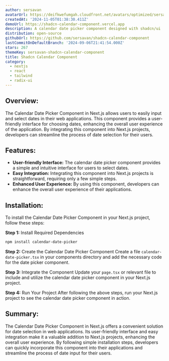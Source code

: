 ```yaml
---
author: sersavan
avatarUrl: https://deifkwefumgah.cloudfront.net/avatars/optimized/sersavan-shadcn-calendar-component-avatar-128.webp
createdAt: '2024-11-05T01:38:30.411Z'
demoUrl: https://shadcn-calendar-component.vercel.app
description: A calendar date picker component designed with shadcn/ui
distribution: open-source
githubUrl: https://github.com/sersavan/shadcn-calendar-component
lastCommitOnDefaultBranch: '2024-09-06T21:41:54.000Z'
stars: 267
themeKey: sersavan-shadcn-calendar-component
title: Shadcn Calendar Component
category:
  - nextjs
  - react
  - tailwind
  - radix-ui
---
```

## Overview:
The Calendar Date Picker Component in Next.js allows users to easily input and select dates in their web applications. This component provides a user-friendly interface for choosing dates, enhancing the overall user experience of the application. By integrating this component into Next.js projects, developers can streamline the process of date selection for their users.

## Features:
- **User-friendly Interface:** The calendar date picker component provides a simple and intuitive interface for users to select dates.
- **Easy Integration:** Integrating this component into Next.js projects is straightforward, requiring only a few simple steps.
- **Enhanced User Experience:** By using this component, developers can enhance the overall user experience of their applications.

## Installation:
To install the Calendar Date Picker Component in your Next.js project, follow these steps:

**Step 1:** Install Required Dependencies
```bash
npm install calendar-date-picker
```

**Step 2:** Create the Calendar Date Picker Component
Create a file `calendar-date-picker.tsx` in your components directory and add the necessary code for the date picker component.

**Step 3:** Integrate the Component
Update your `page.tsx` or relevant file to include and utilize the calendar date picker component in your Next.js project.

**Step 4:** Run Your Project
After following the above steps, run your Next.js project to see the calendar date picker component in action.

## Summary:
The Calendar Date Picker Component in Next.js offers a convenient solution for date selection in web applications. Its user-friendly interface and easy integration make it a valuable addition to Next.js projects, enhancing the overall user experience. By following simple installation steps, developers can quickly incorporate this component into their applications and streamline the process of date input for their users.